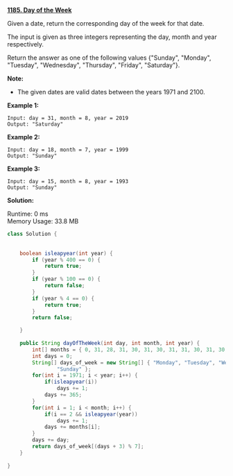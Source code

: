 **[1185. Day of the Week](https://leetcode.com/problems/day-of-the-week/)**

Given a date, return the corresponding day of the week for that date.

The input is given as three integers representing the day, month and year respectively.

Return the answer as one of the following values {"Sunday", "Monday", "Tuesday", "Wednesday", "Thursday", "Friday", "Saturday"}.

**Note:**

* The given dates are valid dates between the years 1971 and 2100.

**Example 1:**

```
Input: day = 31, month = 8, year = 2019
Output: "Saturday"
```

**Example 2:**

```
Input: day = 18, month = 7, year = 1999
Output: "Sunday"
```

**Example 3:**

```
Input: day = 15, month = 8, year = 1993
Output: "Sunday"
```

**Solution:**

Runtime: 0 ms<br/>
Memory Usage: 33.8 MB

```java
class Solution {    
    
    
    boolean isleapyear(int year) {
		if (year % 400 == 0) {
			return true;
		}
		if (year % 100 == 0) {
			return false;
		}
		if (year % 4 == 0) {
			return true;
		}
		return false;

	}
    
    public String dayOfTheWeek(int day, int month, int year) {
        int[] months = { 0, 31, 28, 31, 30, 31, 30, 31, 31, 30, 31, 30, 31 };
		int days = 0;
		String[] days_of_week = new String[] { "Monday", "Tuesday", "Wednesday", "Thursday", "Friday", "Saturday",
				"Sunday" };
        for(int i = 1971; i < year; i++) {
            if(isleapyear(i))
                days += 1;
            days += 365;
        }
        for(int i = 1; i < month; i++) {
            if(i == 2 && isleapyear(year))
                days += 1;
            days += months[i];
        }
        days += day;
        return days_of_week[(days + 3) % 7];
    }
    
}
```